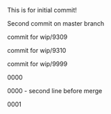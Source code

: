 This is for initial commit!

Second commit on master branch

commit for wip/9309

commit for wip/9310

commit for wip/9999

0000

0000 - second line before merge

0001
